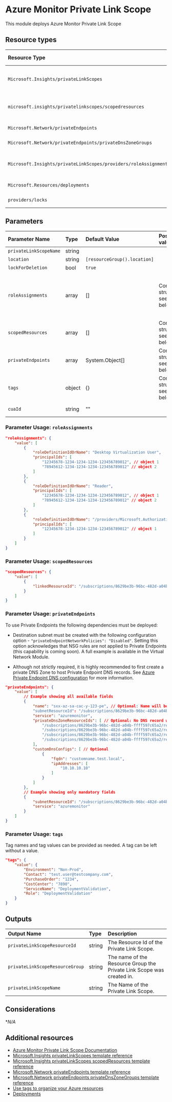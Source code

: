# Azure Monitor Private Link Scope

This module deploys Azure Monitor Private Link Scope

## Resource types

| Resource Type | Api Version |
| :-- | :-- |
| `Microsoft.Insights/privateLinkScopes` | 2019-10-17-preview |
| `microsoft.insights/privatelinkscopes/scopedresources` | 2019-10-17-preview |
| `Microsoft.Network/privateEndpoints` | 2020-05-01 |
| `Microsoft.Network/privateEndpoints/privateDnsZoneGroups` | 2020-05-01 |
| `Microsoft.Insights/privateLinkScopes/providers/roleAssignments` | 2018-09-01-preview |
| `Microsoft.Resources/deployments` | 2020-06-01 |
| `providers/locks` | 2016-09-01 |

## Parameters

| Parameter Name | Type | Default Value | Possible values | Description |
| :-             | :-   | :-            | :-              | :-          |
| `privateLinkScopeName` | string | | | Required. Name of the Private Link Scope.
| `location` | string | `[resourceGroup().location]` | | Optional. Location for all resources.
| `lockForDeletion` | bool | `true` | | Optional. Switch to lock Private Link Scope from deletion.
| `roleAssignments` | array | [] | Complex structure, see below. | Optional. Array of role assignment objects that contain the 'roleDefinitionIdOrName' and 'principalId' to define RBAC role assignments on this resource. In the roleDefinitionIdOrName attribute, you can provide either the display name of the role definition, or it's fully qualified ID in the following format: '/providers/Microsoft.Authorization/roleDefinitions/c2f4ef07-c644-48eb-af81-4b1b4947fb11'
| `scopedResources` | array | [] | Complex structure, see below. | Optional. Configuration Details for Azure Monitor Resources.
| `privateEndpoints` | array | System.Object[] | Complex structure, see below. | Optional. Configuration Details for private endpoints. |
| `tags` | object | {} | Complex structure, see below. | Optional. Tags of the Azure Key Vault resource.
| `cuaId` | string | "" | | Optional. Customer Usage Attribution id (GUID). This GUID must be previously registered.

### Parameter Usage: `roleAssignments`

```json
"roleAssignments": {
    "value": [
        {
            "roleDefinitionIdOrName": "Desktop Virtualization User",
            "principalIds": [
                "12345678-1234-1234-1234-123456789012", // object 1
                "78945612-1234-1234-1234-123456789012" // object 2
            ]
        },
        {
            "roleDefinitionIdOrName": "Reader",
            "principalIds": [
                "12345678-1234-1234-1234-123456789012", // object 1
                "78945612-1234-1234-1234-123456789012" // object 2
            ]
        },
        {
            "roleDefinitionIdOrName": "/providers/Microsoft.Authorization/roleDefinitions/c2f4ef07-c644-48eb-af81-4b1b4947fb11",
            "principalIds": [
                "12345678-1234-1234-1234-123456789012" // object 1
            ]
        }
    ]
}
```

### Parameter Usage: `scopedResources`

```json
"scopedResources": {
    "value": [
        {
            "linkedResourceId": "/subscriptions/8629be3b-96bc-482d-a04b-ffff597c65a2/resourcegroups/prd-monitoring-rg/providers/microsoft.operationalinsights/workspaces/z1-prd-law-01"
        }
    ]
}
```

### Parameter Usage: `privateEndpoints`

To use Private Endpoints the following dependencies must be deployed:

- Destination subnet must be created with the following configuration option - `"privateEndpointNetworkPolicies": "Disabled"`.  Setting this option acknowledges that NSG rules are not applied to Private Endpoints (this capability is coming soon). A full example is available in the Virtual Network Module.

- Although not strictly required, it is highly recommended to first create a private DNS Zone to host Private Endpoint DNS records. See [Azure Private Endpoint DNS configuration](https://docs.microsoft.com/en-us/azure/private-link/private-endpoint-dns) for more information.

```json
"privateEndpoints": {
    "value": [
        // Example showing all available fields
        {
            "name": "sxx-az-sa-cac-y-123-pe", // Optional: Name will be automatically generated if one is not provided here
            "subnetResourceId": "/subscriptions/8629be3b-96bc-482d-a04b-ffff597c65a2/resourceGroups/validation-rg/providers/Microsoft.Network/virtualNetworks/sxx-az-vnet-weu-x-001/subnets/sxx-az-subnet-weu-x-001",
            "service": "azuremonitor",
            "privateDnsZoneResourceIds": [ // Optional: No DNS record will be created if a private DNS zone Resource ID is not specified
                "/subscriptions/8629be3b-96bc-482d-a04b-ffff597c65a2/resourceGroups/validation-rg/providers/Microsoft.Network/privateDnsZones/privatelink.agentsvc.azure-automation.net",
                "/subscriptions/8629be3b-96bc-482d-a04b-ffff597c65a2/resourceGroups/validation-rg/providers/Microsoft.Network/privateDnsZones/privatelink.monitor.azure.com",
                "/subscriptions/8629be3b-96bc-482d-a04b-ffff597c65a2/resourceGroups/validation-rg/providers/Microsoft.Network/privateDnsZones/privatelink.ods.opinsights.azure.com",
                "/subscriptions/8629be3b-96bc-482d-a04b-ffff597c65a2/resourceGroups/validation-rg/providers/Microsoft.Network/privateDnsZones/privatelink.oms.opinsights.azure.com"
            ],
            "customDnsConfigs": [ // Optional
                {
                    "fqdn": "customname.test.local",
                    "ipAddresses": [
                        "10.10.10.10"
                    ]
                }
            ]
        },
        // Example showing only mandatory fields
        {
            "subnetResourceId": "/subscriptions/8629be3b-96bc-482d-a04b-ffff597c65a2/resourceGroups/validation-rg/providers/Microsoft.Network/virtualNetworks/sxx-az-vnet-weu-x-001/subnets/sxx-az-subnet-weu-x-001",
            "service": "azuremonitor"
        }
    ]
}
```

### Parameter Usage: `tags`

Tag names and tag values can be provided as needed. A tag can be left without a value.

```json
"tags": {
    "value": {
        "Environment": "Non-Prod",
        "Contact": "test.user@testcompany.com",
        "PurchaseOrder": "1234",
        "CostCenter": "7890",
        "ServiceName": "DeploymentValidation",
        "Role": "DeploymentValidation"
    }
}
```

## Outputs

| Output Name | Type | Description |
| :-- | :-- | :-- |
| `privateLinkScopeResourceId` | string | The Resource Id of the Private Link Scope. |
| `privateLinkScopeResourceGroup` | string | The name of the Resource Group the Private Link Scope was created in. |
| `privateLinkScopeName` | string | The Name of the Private Link Scope. |

## Considerations

**N/A*

## Additional resources

- [Azure Monitor Private Link Scope Documentation](https://docs.microsoft.com/en-us/azure/azure-monitor/platform/private-link-security)
- [Microsoft.Insights privateLinkScopes template reference](https://docs.microsoft.com/en-us/azure/templates/microsoft.insights/privatelinkscopes)
- [Microsoft.Insights privateLinkScopes scopedResources template reference](https://docs.microsoft.com/en-us/azure/templates/microsoft.insights/privatelinkscopes/scopedresources)
- [Microsoft.Network privateEndpoints template reference](https://docs.microsoft.com/en-us/azure/templates/microsoft.network/privateendpoints)
- [Microsoft.Network privateEndpoints privateDnsZoneGroups template reference](https://docs.microsoft.com/en-us/azure/templates/microsoft.network/privateendpoints/privatednszonegroups)
- [Use tags to organize your Azure resources](https://docs.microsoft.com/en-us/azure/azure-resource-manager/resource-group-using-tags)
- [Deployments](https://docs.microsoft.com/en-us/azure/templates/Microsoft.Resources/2020-06-01/deployments)